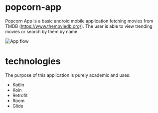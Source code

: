 # popcorn-app

Popcorn App is a basic android mobile application fetching movies from TMDB (https://www.themoviedb.org/).
The user is able to view trending movies or search by them by name.

![App flow](https://i.ibb.co/smvrhJV/image-2.png)

# technologies

The purpose of this application is purely academic and uses:
- Kotlin
- Koin
- Retrofit
- Room
- Glide
